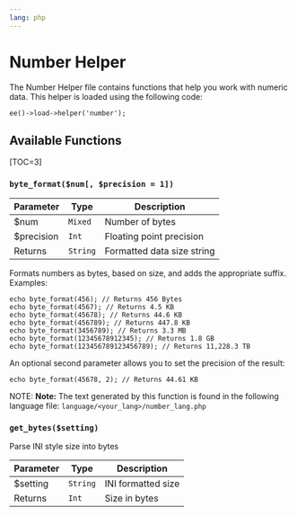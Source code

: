 ```yaml
---
lang: php
---
```


<!--
    This source file is part of the open source project
    ExpressionEngine User Guide (https://github.com/ExpressionEngine/ExpressionEngine-User-Guide)

    @link      https://expressionengine.com/
    @copyright Copyright (c) 2003-2020, Packet Tide, LLC (https://www.packettide.com)
    @license   https://expressionengine.com/license Licensed under Apache License, Version 2.0
-->

# Number Helper

The Number Helper file contains functions that help you work with numeric data. This helper is loaded using the following code:

    ee()->load->helper('number');

## Available Functions

[TOC=3]

### `byte_format($num[, $precision = 1])`

| Parameter   | Type     | Description                |
| ----------- | -------- | -------------------------- |
| \$num       | `Mixed`  | Number of bytes            |
| \$precision | `Int`    | Floating point precision   |
| Returns     | `String` | Formatted data size string |

Formats numbers as bytes, based on size, and adds the appropriate suffix. Examples:

    echo byte_format(456); // Returns 456 Bytes
    echo byte_format(4567); // Returns 4.5 KB
    echo byte_format(45678); // Returns 44.6 KB
    echo byte_format(456789); // Returns 447.8 KB
    echo byte_format(3456789); // Returns 3.3 MB
    echo byte_format(12345678912345); // Returns 1.8 GB
    echo byte_format(123456789123456789); // Returns 11,228.3 TB

An optional second parameter allows you to set the precision of the result:

    echo byte_format(45678, 2); // Returns 44.61 KB

NOTE: **Note:** The text generated by this function is found in the following language file: `language/<your_lang>/number_lang.php`

### `get_bytes($setting)`

Parse INI style size into bytes

| Parameter | Type     | Description        |
| --------- | -------- | ------------------ |
| \$setting | `String` | INI formatted size |
| Returns   | `Int`    | Size in bytes      |
